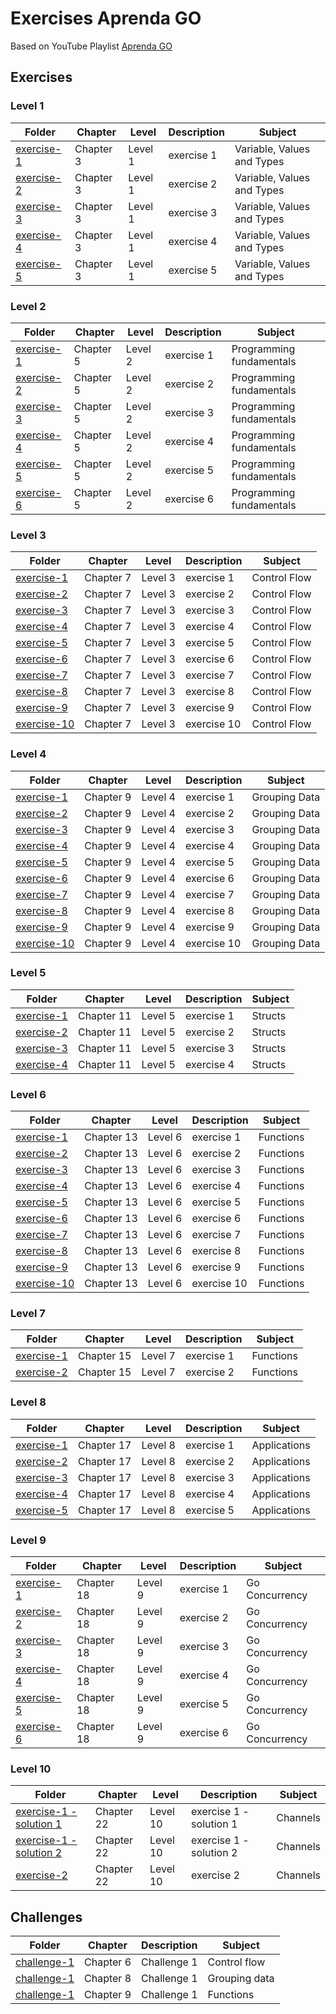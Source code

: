 # Exercises Aprenda GO

Based on YouTube Playlist [Aprenda GO](https://www.youtube.com/playlist?list=PLCKpcjBB_VlBsxJ9IseNxFllf-UFEXOdg)

## Exercises

### Level 1

| Folder                                             | Chapter   | Level   | Description | Subject                    |
| -------------------------------------------------- | --------- | ------- | ----------- | -------------------------- |
| [exercise-1](level-1/chapter-3/exercise-1/main.go) | Chapter 3 | Level 1 | exercise 1  | Variable, Values and Types |
| [exercise-2](level-1/chapter-3/exercise-2/main.go) | Chapter 3 | Level 1 | exercise 2  | Variable, Values and Types |
| [exercise-3](level-1/chapter-3/exercise-3/main.go) | Chapter 3 | Level 1 | exercise 3  | Variable, Values and Types |
| [exercise-4](level-1/chapter-3/exercise-4/main.go) | Chapter 3 | Level 1 | exercise 4  | Variable, Values and Types |
| [exercise-5](level-1/chapter-3/exercise-5/main.go) | Chapter 3 | Level 1 | exercise 5  | Variable, Values and Types |

### Level 2

| Folder                                             | Chapter   | Level   | Description | Subject                  |
| -------------------------------------------------- | --------- | ------- | ----------- | ------------------------ |
| [exercise-1](level-2/chapter-5/exercise-1/main.go) | Chapter 5 | Level 2 | exercise 1  | Programming fundamentals |
| [exercise-2](level-2/chapter-5/exercise-2/main.go) | Chapter 5 | Level 2 | exercise 2  | Programming fundamentals |
| [exercise-3](level-2/chapter-5/exercise-3/main.go) | Chapter 5 | Level 2 | exercise 3  | Programming fundamentals |
| [exercise-4](level-2/chapter-5/exercise-4/main.go) | Chapter 5 | Level 2 | exercise 4  | Programming fundamentals |
| [exercise-5](level-2/chapter-5/exercise-5/main.go) | Chapter 5 | Level 2 | exercise 5  | Programming fundamentals |
| [exercise-6](level-2/chapter-5/exercise-6/main.go) | Chapter 5 | Level 2 | exercise 6  | Programming fundamentals |

### Level 3

| Folder                                               | Chapter   | Level   | Description | Subject      |
| ---------------------------------------------------- | --------- | ------- | ----------- | ------------ |
| [exercise-1](level-3/chapter-7/exercise-1/main.go)   | Chapter 7 | Level 3 | exercise 1  | Control Flow |
| [exercise-2](level-3/chapter-7/exercise-2/main.go)   | Chapter 7 | Level 3 | exercise 2  | Control Flow |
| [exercise-3](level-3/chapter-7/exercise-3/main.go)   | Chapter 7 | Level 3 | exercise 3  | Control Flow |
| [exercise-4](level-3/chapter-7/exercise-4/main.go)   | Chapter 7 | Level 3 | exercise 4  | Control Flow |
| [exercise-5](level-3/chapter-7/exercise-5/main.go)   | Chapter 7 | Level 3 | exercise 5  | Control Flow |
| [exercise-6](level-3/chapter-7/exercise-6/main.go)   | Chapter 7 | Level 3 | exercise 6  | Control Flow |
| [exercise-7](level-3/chapter-7/exercise-7/main.go)   | Chapter 7 | Level 3 | exercise 7  | Control Flow |
| [exercise-8](level-3/chapter-7/exercise-8/main.go)   | Chapter 7 | Level 3 | exercise 8  | Control Flow |
| [exercise-9](level-3/chapter-7/exercise-9/main.go)   | Chapter 7 | Level 3 | exercise 9  | Control Flow |
| [exercise-10](level-3/chapter-7/exercise-10/main.go) | Chapter 7 | Level 3 | exercise 10 | Control Flow |

### Level 4

| Folder                                               | Chapter   | Level   | Description | Subject       |
| ---------------------------------------------------- | --------- | ------- | ----------- | ------------- |
| [exercise-1](level-4/chapter-9/exercise-1/main.go)   | Chapter 9 | Level 4 | exercise 1  | Grouping Data |
| [exercise-2](level-4/chapter-9/exercise-2/main.go)   | Chapter 9 | Level 4 | exercise 2  | Grouping Data |
| [exercise-3](level-4/chapter-9/exercise-3/main.go)   | Chapter 9 | Level 4 | exercise 3  | Grouping Data |
| [exercise-4](level-4/chapter-9/exercise-4/main.go)   | Chapter 9 | Level 4 | exercise 4  | Grouping Data |
| [exercise-5](level-4/chapter-9/exercise-5/main.go)   | Chapter 9 | Level 4 | exercise 5  | Grouping Data |
| [exercise-6](level-4/chapter-9/exercise-6/main.go)   | Chapter 9 | Level 4 | exercise 6  | Grouping Data |
| [exercise-7](level-4/chapter-9/exercise-7/main.go)   | Chapter 9 | Level 4 | exercise 7  | Grouping Data |
| [exercise-8](level-4/chapter-9/exercise-8/main.go)   | Chapter 9 | Level 4 | exercise 8  | Grouping Data |
| [exercise-9](level-4/chapter-9/exercise-9/main.go)   | Chapter 9 | Level 4 | exercise 9  | Grouping Data |
| [exercise-10](level-4/chapter-9/exercise-10/main.go) | Chapter 9 | Level 4 | exercise 10 | Grouping Data |

### Level 5

| Folder                                              | Chapter    | Level   | Description | Subject |
| --------------------------------------------------- | ---------- | ------- | ----------- | ------- |
| [exercise-1](level-5/chapter-11/exercise-1/main.go) | Chapter 11 | Level 5 | exercise 1  | Structs |
| [exercise-2](level-5/chapter-11/exercise-2/main.go) | Chapter 11 | Level 5 | exercise 2  | Structs |
| [exercise-3](level-5/chapter-11/exercise-3/main.go) | Chapter 11 | Level 5 | exercise 3  | Structs |
| [exercise-4](level-5/chapter-11/exercise-4/main.go) | Chapter 11 | Level 5 | exercise 4  | Structs |

### Level 6

| Folder                                                | Chapter    | Level   | Description | Subject   |
| ----------------------------------------------------- | ---------- | ------- | ----------- | --------- |
| [exercise-1](level-6/chapter-13/exercise-1/main.go)   | Chapter 13 | Level 6 | exercise 1  | Functions |
| [exercise-2](level-6/chapter-13/exercise-2/main.go)   | Chapter 13 | Level 6 | exercise 2  | Functions |
| [exercise-3](level-6/chapter-13/exercise-3/main.go)   | Chapter 13 | Level 6 | exercise 3  | Functions |
| [exercise-4](level-6/chapter-13/exercise-4/main.go)   | Chapter 13 | Level 6 | exercise 4  | Functions |
| [exercise-5](level-6/chapter-13/exercise-5/main.go)   | Chapter 13 | Level 6 | exercise 5  | Functions |
| [exercise-6](level-6/chapter-13/exercise-6/main.go)   | Chapter 13 | Level 6 | exercise 6  | Functions |
| [exercise-7](level-6/chapter-13/exercise-7/main.go)   | Chapter 13 | Level 6 | exercise 7  | Functions |
| [exercise-8](level-6/chapter-13/exercise-8/main.go)   | Chapter 13 | Level 6 | exercise 8  | Functions |
| [exercise-9](level-6/chapter-13/exercise-9/main.go)   | Chapter 13 | Level 6 | exercise 9  | Functions |
| [exercise-10](level-6/chapter-13/exercise-10/main.go) | Chapter 13 | Level 6 | exercise 10 | Functions |

### Level 7

| Folder                                              | Chapter    | Level   | Description | Subject   |
| --------------------------------------------------- | ---------- | ------- | ----------- | --------- |
| [exercise-1](level-7/chapter-15/exercise-1/main.go) | Chapter 15 | Level 7 | exercise 1  | Functions |
| [exercise-2](level-7/chapter-15/exercise-2/main.go) | Chapter 15 | Level 7 | exercise 2  | Functions |

### Level 8

| Folder                                              | Chapter    | Level   | Description | Subject      |
| --------------------------------------------------- | ---------- | ------- | ----------- | ------------ |
| [exercise-1](level-8/chapter-17/exercise-1/main.go) | Chapter 17 | Level 8 | exercise 1  | Applications |
| [exercise-2](level-8/chapter-17/exercise-2/main.go) | Chapter 17 | Level 8 | exercise 2  | Applications |
| [exercise-3](level-8/chapter-17/exercise-3/main.go) | Chapter 17 | Level 8 | exercise 3  | Applications |
| [exercise-4](level-8/chapter-17/exercise-4/main.go) | Chapter 17 | Level 8 | exercise 4  | Applications |
| [exercise-5](level-8/chapter-17/exercise-5/main.go) | Chapter 17 | Level 8 | exercise 5  | Applications |

### Level 9

| Folder                                              | Chapter    | Level   | Description | Subject        |
| --------------------------------------------------- | ---------- | ------- | ----------- | -------------- |
| [exercise-1](level-9/chapter-18/exercise-1/main.go) | Chapter 18 | Level 9 | exercise 1  | Go Concurrency |
| [exercise-2](level-9/chapter-18/exercise-2/main.go) | Chapter 18 | Level 9 | exercise 2  | Go Concurrency |
| [exercise-3](level-9/chapter-18/exercise-3/main.go) | Chapter 18 | Level 9 | exercise 3  | Go Concurrency |
| [exercise-4](level-9/chapter-18/exercise-4/main.go) | Chapter 18 | Level 9 | exercise 4  | Go Concurrency |
| [exercise-5](level-9/chapter-18/exercise-5/main.go) | Chapter 18 | Level 9 | exercise 5  | Go Concurrency |
| [exercise-6](level-9/chapter-18/exercise-6/main.go) | Chapter 18 | Level 9 | exercise 6  | Go Concurrency |

### Level 10

| Folder                                                                       | Chapter    | Level    | Description             | Subject  |
| ---------------------------------------------------------------------------- | ---------- | -------- | ----------------------- | -------- |
| [exercise-1 - solution 1](level-10/chapter-22/exercise-1/solution-1/main.go) | Chapter 22 | Level 10 | exercise 1 - solution 1 | Channels |
| [exercise-1 - solution 2](level-10/chapter-22/exercise-1/solution-2/main.go) | Chapter 22 | Level 10 | exercise 1 - solution 2 | Channels |
| [exercise-2](level-10/chapter-22/exercise-2/main.go)                         | Chapter 22 | Level 10 | exercise 2              | Channels |

## Challenges

| Folder                                                  | Chapter   | Description | Subject       |
| ------------------------------------------------------- | --------- | ----------- | ------------- |
| [challenge-1](challenges/chapter-6/challenge-1/main.go) | Chapter 6 | Challenge 1 | Control flow  |
| [challenge-1](challenges/chapter-8/challenge-1/main.go) | Chapter 8 | Challenge 1 | Grouping data |
| [challenge-1](challenges/chapter-9/challenge-1/main.go) | Chapter 9 | Challenge 1 | Functions     |
